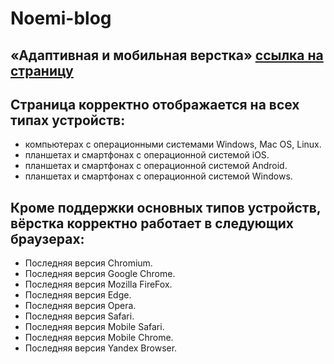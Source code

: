 # Noemi-blog  
## «Адаптивная и мобильная верстка» [ссылка на страницу](https://nfdmitry.github.io/Noemi-blog/)

## Страница корректно отображается на всех типах устройств:
- компьютерах с операционными системами Windows, Mac OS, Linux.
- планшетах и смартфонах с операционной системой iOS.
- планшетах и смартфонах с операционной системой Android.
- планшетах и смартфонах с операционной системой Windows.

## Кроме поддержки основных типов устройств, вёрстка корректно работает в следующих браузерах:
- Последняя версия Chromium.
- Последняя версия Google Chrome.
- Последняя версия Mozilla FireFox.
- Последняя версия Edge.
- Последняя версия Opera.
- Последняя версия Safari.
- Последняя версия Mobile Safari.
- Последняя версия Mobile Chrome.
- Последняя версия Yandex Browser.
